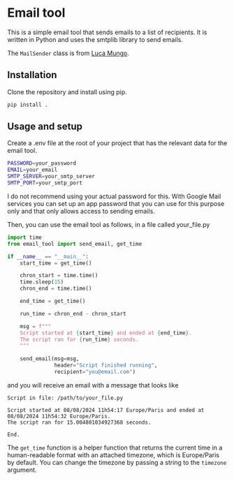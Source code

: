 # Email tool

This is a simple email tool that sends emails to a list of recipients. It is written in Python and uses the smtplib
library to send emails.

The `MailSender` class is from [Luca Mungo](https://github.com/lucamungo/).

## Installation

Clone the repository and install using pip.

```bash
pip install .
```

## Usage and setup

Create a .env file at the root of your project that has the relevant data for the email tool.

```bash
PASSWORD=your_password
EMAIL=your_email
SMTP_SERVER=your_smtp_server
SMTP_PORT=your_smtp_port
```

I do not recommend using your actual password for this. With Google Mail services you can set up
an app password that you can use for this purpose only and that only allows access to sending emails.

Then, you can use the email tool as follows, in a file called your_file.py

```python
import time
from email_tool import send_email, get_time

if __name__ == "__main__":
    start_time = get_time()

    chron_start = time.time()
    time.sleep(15)
    chron_end = time.time()

    end_time = get_time()

    run_time = chron_end - chron_start

    msg = f"""
    Script started at {start_time} and ended at {end_time}.
    The script ran for {run_time} seconds.
    """
    
    send_email(msg=msg,
               header="Script finished running",
               recipient="you@email.com")
```

and you will receive an email with a message that looks like 

```
Script in file: /path/to/your_file.py

Script started at 08/08/2024 11h54:17 Europe/Paris and ended at 08/08/2024 11h54:32 Europe/Paris.
The script ran for 15.004801034927368 seconds.

End.
```

The `get_time` function is a helper function that returns the current time in a human-readable format with an attached
timezone, which is Europe/Paris by default. You can change the timezone by passing a string to the `timezone` argument.